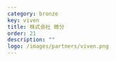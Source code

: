 ```yaml
---
category: bronze
key: viven
title: 株式会社 微分
order: 21
description: ""
logo: /images/partners/viven.png
---
```

